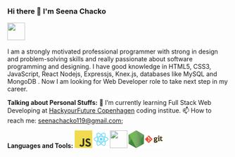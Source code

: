 ### Hi there 👋 I'm Seena Chacko
<a href="https://www.linkedin.com/in/seena-chacko-017022187/"><img src="https://www.shareicon.net/data/2017/06/28/888041_logo_512x512.png" width="40px" height="40px"></a>

I am a strongly motivated professional programmer with strong in design and problem-solving skills and really passionate about software programming and designing. I have good knowledge in HTML5, CSS3, JavaScript, React Nodejs, Expressjs, Knex.js, databases like MySQL and MongoDB .
Now I am looking for Web Developer role to take next step in my career.

<b>Talking about Personal Stuffs:</b>
🌱 I’m currently learning  Full Stack Web Developing  at <a href="https://www.hackyourfuture.dk/"> HackyourFuture Copenhagen</a> coding institue.
📫 How to reach me: seenachacko119@gmail.com;

<b>Languages and Tools:</b>
<img src="https://raw.githubusercontent.com/github/explore/80688e429a7d4ef2fca1e82350fe8e3517d3494d/topics/javascript/javascript.png"  width="40px" height="40px"><img src="https://raw.githubusercontent.com/github/explore/80688e429a7d4ef2fca1e82350fe8e3517d3494d/topics/react/react.png"  width="40px" height="40px"><img src="https://camo.githubusercontent.com/009daeb2ea26dde79316d276e75f765a5f231412f7e1000d24f6d7f173b93a5b/68747470733a2f2f75706c6f61642e77696b696d656469612e6f72672f77696b6970656469612f636f6d6d6f6e732f7468756d622f312f31302f435353335f616e645f48544d4c355f6c6f676f735f616e645f776f72646d61726b732e7376672f37393170782d435353335f616e645f48544d4c355f6c6f676f735f616e645f776f72646d61726b732e7376672e706e67"  width="40px" height="40px"><img src="https://raw.githubusercontent.com/github/explore/80688e429a7d4ef2fca1e82350fe8e3517d3494d/topics/nodejs/nodejs.png"  width="40px" height="40px"><img src="https://raw.githubusercontent.com/github/explore/80688e429a7d4ef2fca1e82350fe8e3517d3494d/topics/git/git.png"  width="40px" height="40px">

<!--
**seenachacko/SeenaChacko** is a ✨ _special_ ✨ repository because its `README.md` (this file) appears on your GitHub profile.

Here are some ideas to get you started:
  
- 🔭 I’m currently working on ...
- 🌱 I’m currently learning ...
- 👯 I’m looking to collaborate on ...
- 🤔 I’m looking for help with ...
- 💬 Ask me about ...
- 📫 How to reach me:seenachacko119@gmail.com
- 😄 Pronouns: ...
- ⚡ Fun fact: ...
-->
